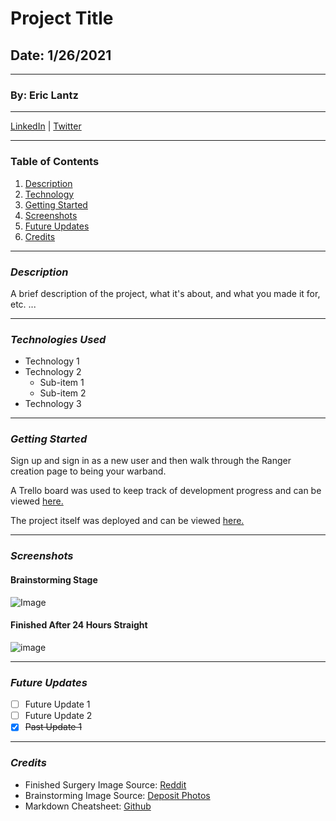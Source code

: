 # Project Title

## Date: 1/26/2021
***
### By: Eric Lantz
***
[LinkedIn](https://www.linkedin.com/in/eric-lantz/) | [Twitter](https://twitter.com/ericlantz0)
***
### **Table of Contents**
1. [Description](#description)
2. [Technology](#technology)
3. [Getting Started](#started)
4. [Screenshots](#screenshots)
5. [Future Updates](#updates)
6. [Credits](#updates)
***

### ***Description***
<a id="description"></a>

A brief description of the project, what it's about, and what you made it for, etc. ...
***
<a id="technology"></a>
### ***Technologies Used***
* Technology 1
* Technology 2
  * Sub-item 1
  * Sub-item 2
* Technology 3

***
<a id="started"></a>
### ***Getting Started***
Sign up and sign in as a new user and then walk through the Ranger creation page to being your warband. 

A Trello board was used to keep track of development progress and can be viewed [here.](https://www.trello.com/)

The project itself was deployed and can be viewed [here.](https://www.github.com/)
***
### ***Screenshots***
<a id="screenshots"></a>

#### **Brainstorming Stage**
![Image](https://st.depositphotos.com/1001201/4441/i/600/depositphotos_44418819-stock-photo-business-team-drawing-a-new.jpg)

#### **Finished After 24 Hours Straight**
![image](https://preview.redd.it/kvt6q38q8hsx.jpg?auto=webp&s=13c439a2ecf767451d2ecf25677edc28ec18c0f6)
***
<a id="updates"></a>
### ***Future Updates***
- [ ] Future Update 1
- [ ] Future Update 2
- [x] ~~Past Update 1~~

***

### ***Credits***
<a id="credits"></a>
* Finished Surgery Image Source: [Reddit](https://www.reddit.com/r/medicine/comments/58c05x/doctors_are_on_the_floor_after_a_32hour_surgery/)
* Brainstorming Image Source: [Deposit Photos](https://depositphotos.com/stock-photos/new-project.html)
* Markdown Cheatsheet: [Github](https://github.com/adam-p/markdown-here/wiki/Markdown-Cheatsheet#lists)